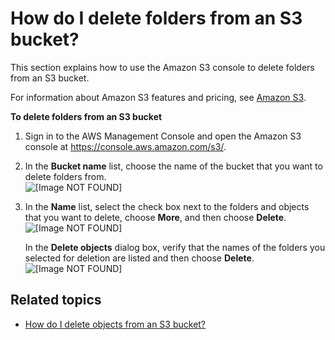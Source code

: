 # How do I delete folders from an S3 bucket?<a name="delete-folders"></a>

This section explains how to use the Amazon S3 console to delete folders from an S3 bucket\. 

For information about Amazon S3 features and pricing, see [Amazon S3](https://aws.amazon.com/s3/)\.

**To delete folders from an S3 bucket**

1. Sign in to the AWS Management Console and open the Amazon S3 console at [https://console\.aws\.amazon\.com/s3/](https://console.aws.amazon.com/s3/)\.

1. In the **Bucket name** list, choose the name of the bucket that you want to delete folders from\.  
![\[Image NOT FOUND\]](http://docs.aws.amazon.com/AmazonS3/latest/user-guide/images/choose-bucket-name.png)

1. In the **Name** list, select the check box next to the folders and objects that you want to delete, choose **More**, and then choose **Delete**\.  
![\[Image NOT FOUND\]](http://docs.aws.amazon.com/AmazonS3/latest/user-guide/images/objects-delete.png)

   In the **Delete objects** dialog box, verify that the names of the folders you selected for deletion are listed and then choose **Delete**\.  
![\[Image NOT FOUND\]](http://docs.aws.amazon.com/AmazonS3/latest/user-guide/images/objects-delete-confirm.png)

## Related topics<a name="delete-folders-related-topics"></a>
+ [How do I delete objects from an S3 bucket?](delete-objects.md)